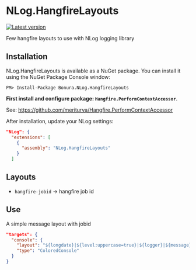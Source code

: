 # NLog.HangfireLayouts

[![Latest version](https://img.shields.io/nuget/v/Bonura.NLog.HangfireLayouts.svg)](https://www.nuget.org/packages?q=Bonura.NLog.HangfireLayouts)

Few hangfire layouts to use with NLog logging library

Installation
-------------

NLog.HangfireLayouts is available as a NuGet package. You can install it using the NuGet Package Console window:

```
PM> Install-Package Bonura.NLog.HangfireLayouts
```

**First install and configure package: `Hangfire.PerformContextAccessor`**.

See: https://github.com/meriturva/Hangfire.PerformContextAccessor

After installation, update your NLog settings:

```json
"NLog": {
  "extensions": [
    {
      "assembly": "NLog.HangfireLayouts"
    }
  ]
```

Layouts
-------------
* `hangfire-jobid` -> hangfire job id

Use
-------------
A simple message layout with jobid


```json
"targets": {
  "console": {
    "layout": "${longdate}|${level:uppercase=true}|${logger}|${message}|${hangfire-jobid}|${exception:format=toString}",
    "type": "ColoredConsole"
  }
}
```
